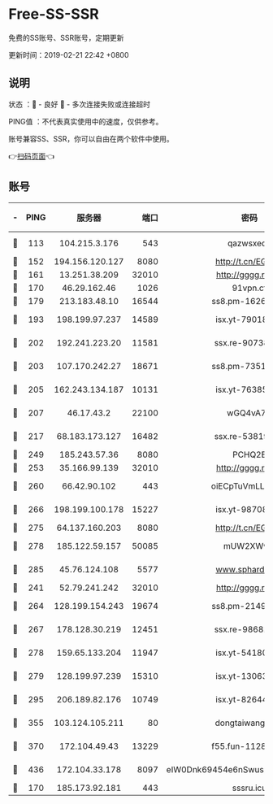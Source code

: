 # Free-SS-SSR

免费的SS账号、SSR账号，定期更新

更新时间：2019-02-21 22:42 +0800

## 说明

状态     ：🙂 - 良好 🙁 - 多次连接失败或连接超时

PING值   ：不代表真实使用中的速度，仅供参考。

账号兼容SS、SSR，你可以自由在两个软件中使用。

👉[扫码页面](https://liesauer.github.io/free-ss-ssr.github.io/)👈

## 账号

|-|PING|服务器|端口|密码|加密方式|区域|
|:----:|:----:|:-----:|-----:|:----:|:----:|:----:|
|🙂|113|104.215.3.176|543|qazwsxedc|aes-256-gcm|JP|
|🙂|152|194.156.120.127|8080|http://t.cn/EGJIyrl|rc4-md5|RU|
|🙂|161|13.251.38.209|32010|http://gggg.rocks|chacha20|SG|
|🙂|170|46.29.162.46|1026|91vpn.cf|rc4-md5|RU|
|🙂|179|213.183.48.10|16544|ss8.pm-16263031|rc4-md5|RU|
|🙂|193|198.199.97.237|14589|isx.yt-79018658|aes-256-cfb|US|
|🙂|202|192.241.223.20|11581|ssx.re-90738026|aes-256-cfb|US|
|🙂|203|107.170.242.27|18671|ss8.pm-73518154|aes-256-cfb|US|
|🙂|205|162.243.134.187|10131|isx.yt-76385286|aes-256-cfb|US|
|🙂|207|46.17.43.2|22100|wGQ4vA7D|aes-256-gcm|RU|
|🙂|217|68.183.173.127|16482|ssx.re-53819534|aes-256-cfb|US|
|🙂|249|185.243.57.36|8080|PCHQ2E|rc4-md5|US|
|🙂|253|35.166.99.139|32010|http://gggg.rocks|chacha20|US|
|🙂|260|66.42.90.102|443|oiECpTuVmLLxk4Ts|aes-256-cfb|US|
|🙂|266|198.199.100.178|15227|isx.yt-98708558|aes-256-cfb|US|
|🙂|275|64.137.160.203|8080|http://t.cn/EGJIyrl|rc4-md5|CA|
|🙂|278|185.122.59.157|50085|mUW2XWw8|aes-256-cfb|GB|
|🙂|285|45.76.124.108|5577|www.sphard.com|aes-256-cfb|AU|
|🙂|241|52.79.241.242|32010|http://gggg.rocks|chacha20|KR|
|🙂|264|128.199.154.243|19674|ss8.pm-21493386|aes-256-cfb|SG|
|🙂|267|178.128.30.219|12451|ssx.re-98681435|aes-256-cfb|SG|
|🙂|278|159.65.133.204|11947|isx.yt-54180036|aes-256-cfb|SG|
|🙂|279|128.199.97.239|15310|isx.yt-13063955|aes-256-cfb|SG|
|🙂|295|206.189.82.176|10749|isx.yt-82644423|aes-256-cfb|SG|
|🙂|355|103.124.105.211|80|dongtaiwang.com|aes-256-cfb|US|
|🙂|370|172.104.49.43|13229|f55.fun-11286035|aes-256-cfb|SG|
|🙂|436|172.104.33.178|8097|eIW0Dnk69454e6nSwuspv9DmS201tQ0D|aes-256-cfb|SG|
|🙁|170|185.173.92.181|443|sssru.icu|rc4-md5|RU|
